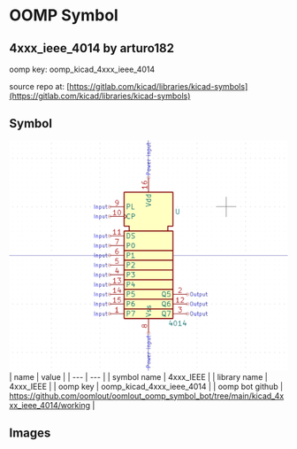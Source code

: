 # OOMP Symbol  
## 4xxx_ieee_4014  by arturo182  
  
oomp key: oomp_kicad_4xxx_ieee_4014  
  
source repo at: [https://gitlab.com/kicad/libraries/kicad-symbols](https://gitlab.com/kicad/libraries/kicad-symbols)  
## Symbol  
  
[![working.png](working_600.png)](working.png)  
| name | value | 
| --- | --- | 
| symbol name | 4xxx_IEEE | 
| library name | 4xxx_IEEE | 
| oomp key | oomp_kicad_4xxx_ieee_4014 | 
| oomp bot github | https://github.com/oomlout/oomlout_oomp_symbol_bot/tree/main/kicad_4xxx_ieee_4014/working | 
## Images  
